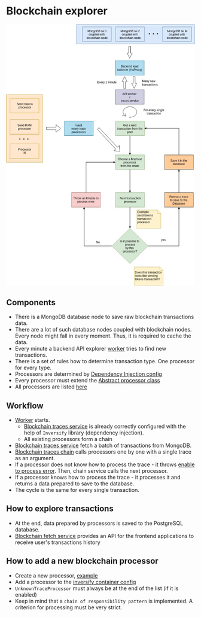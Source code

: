 # Blockchain explorer

![Blockchain explorer](https://raw.githubusercontent.com/UOSnetwork/ucom.backend/master/documentation/jpg/blockchain-explorer.jpg)

## Components
* There is a MongoDB database node to save raw blockchain transactions data.
* There are a lot of such database nodes coupled with blockchain nodes. Every node might fall in every moment. Thus, it is required to cache the data.
* Every minute a backend API explorer [worker](../../lib/blockchain-traces/workers/sync-irreversible-traces-worker.ts) tries to find new transactions.
* There is a set of rules how to determine transaction type. One processor for every type.
* Processors are determined by [Dependency Injection config](../../lib/blockchain-traces/inversify/blockchain-traces.inversify.config.ts)
* Every processor must extend the [Abstract processor class](../../lib/blockchain-traces/trace-processors/abstract-traces-processor.ts)
* All processors are listed [here](../../lib/blockchain-traces/trace-processors/processors)

## Workflow
* [Worker](../../lib/blockchain-traces/workers/sync-irreversible-traces-worker.ts) starts.
    * [Blockchain traces service](../../lib/blockchain-traces/service/blockchain-traces-sync-service.ts) is already correctly configured with the help of `Inversify` library (dependency injection).
    * All existing processors form a chain
* [Blockchain traces service](../../lib/blockchain-traces/service/blockchain-traces-sync-service.ts) fetch a batch of transactions from MongoDB.
* [Blockchain traces chain](../../lib/blockchain-traces/service/blockchain-traces-processor-chain.ts) calls processors one by one with a single trace as an argument.
* If a processor does not know how to process the trace - it throws [enable to process error](../../lib/blockchain-traces/trace-processors/processor-errors.ts). Then, chain service calls the next processor.
* If a processor knows how to process the trace - it processes it and returns a data prepared to save to the database.
* The cycle is the same for every single transaction.

## How to explore transactions
* At the end, data prepared by processors is saved to the PostgreSQL database.
* [Blockchain fetch service](../../lib/eos/service/tr-traces-service/blockchain-tr-traces-fetch-service.ts) provides an API for the frontend applications to receive user's transactions history


## How to add a new blockchain processor

* Create a new processor, [example](../../lib/blockchain-traces/trace-processors/processors/transfer-uos-tokens-trace-processor.ts)
* Add a processor to the [inversify container config](../../lib/blockchain-traces/inversify/blockchain-traces.inversify.config.ts)
* `UnknownTraceProcessor` must always be at the end of the list (if it is enabled)
* Keep in mind that a `chain of responsibility pattern` is implemented. A criterion for processing must be very strict.
